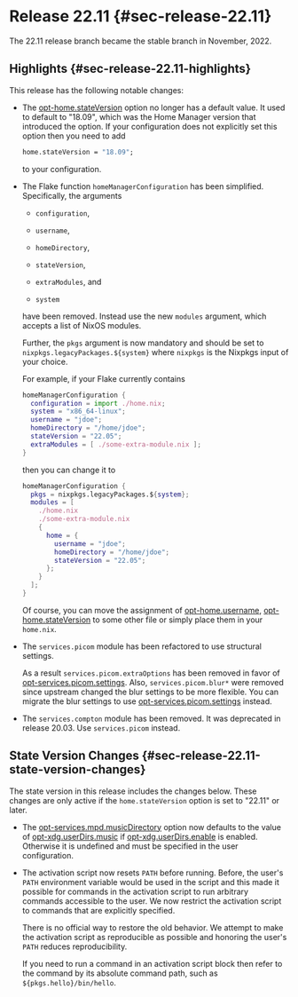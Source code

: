 # Release 22.11 {#sec-release-22.11}

The 22.11 release branch became the stable branch in November, 2022.

## Highlights {#sec-release-22.11-highlights}

This release has the following notable changes:

-   The [opt-home.stateVersion](#opt-home.stateVersion) option no longer has a default
    value. It used to default to "18.09", which was the Home Manager
    version that introduced the option. If your configuration does not
    explicitly set this option then you need to add

    ``` nix
    home.stateVersion = "18.09";
    ```

    to your configuration.

-   The Flake function `homeManagerConfiguration` has been simplified.
    Specifically, the arguments

    -   `configuration`,

    -   `username`,

    -   `homeDirectory`,

    -   `stateVersion`,

    -   `extraModules`, and

    -   `system`

    have been removed. Instead use the new `modules` argument, which
    accepts a list of NixOS modules.

    Further, the `pkgs` argument is now mandatory and should be set to
    `nixpkgs.legacyPackages.${system}` where `nixpkgs` is the Nixpkgs
    input of your choice.

    For example, if your Flake currently contains

    ``` nix
    homeManagerConfiguration {
      configuration = import ./home.nix;
      system = "x86_64-linux";
      username = "jdoe";
      homeDirectory = "/home/jdoe";
      stateVersion = "22.05";
      extraModules = [ ./some-extra-module.nix ];
    }
    ```

    then you can change it to

    ``` nix
    homeManagerConfiguration {
      pkgs = nixpkgs.legacyPackages.${system};
      modules = [
        ./home.nix
        ./some-extra-module.nix
        {
          home = {
            username = "jdoe";
            homeDirectory = "/home/jdoe";
            stateVersion = "22.05";
          };
        }
      ];
    }
    ```

    Of course, you can move the assignment of [opt-home.username](#opt-home.username),
    [opt-home.stateVersion](#opt-home.stateVersion) to
    some other file or simply place them in your `home.nix`.

-   The `services.picom` module has been refactored to use structural
    settings.

    As a result `services.picom.extraOptions` has been removed in favor
    of [opt-services.picom.settings](#opt-services.picom.settings). Also, `services.picom.blur*`
    were removed since upstream changed the blur settings to be more
    flexible. You can migrate the blur settings to use
    [opt-services.picom.settings](#opt-services.picom.settings) instead.

-   The `services.compton` module has been removed. It was deprecated in
    release 20.03. Use `services.picom` instead.

## State Version Changes {#sec-release-22.11-state-version-changes}

The state version in this release includes the changes below. These
changes are only active if the `home.stateVersion` option is set to
\"22.11\" or later.

-   The [opt-services.mpd.musicDirectory](#opt-services.mpd.musicDirectory) option now defaults to
    the value of [opt-xdg.userDirs.music](#opt-xdg.userDirs.music) if
    [opt-xdg.userDirs.enable](#opt-xdg.userDirs.enable) is enabled. Otherwise it is
    undefined and must be specified in the user configuration.

-   The activation script now resets `PATH` before running. Before, the
    user's `PATH` environment variable would be used in the script and
    this made it possible for commands in the activation script to run
    arbitrary commands accessible to the user. We now restrict the
    activation script to commands that are explicitly specified.

    There is no official way to restore the old behavior. We attempt to
    make the activation script as reproducible as possible and honoring
    the user's `PATH` reduces reproducibility.

    If you need to run a command in an activation script block then
    refer to the command by its absolute command path, such as
    `${pkgs.hello}/bin/hello`.
